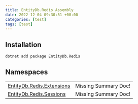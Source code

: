 ```yaml
---
title: EntityDb.Redis Assembly
date: 2022-12-04 09:30:51 +00:00
categories: [test]
tags: [test]
---
```


## Installation
```sh
dotnet add package EntityDb.Redis
```
## Namespaces
<table><tr><td><a href='/posts/dotnet-entitydb-redis-extensions'>EntityDb.Redis.Extensions</a></td><td>Missing Summary Doc!</td></tr><tr><td><a href='/posts/dotnet-entitydb-redis-sessions'>EntityDb.Redis.Sessions</a></td><td>Missing Summary Doc!</td></tr></table>
